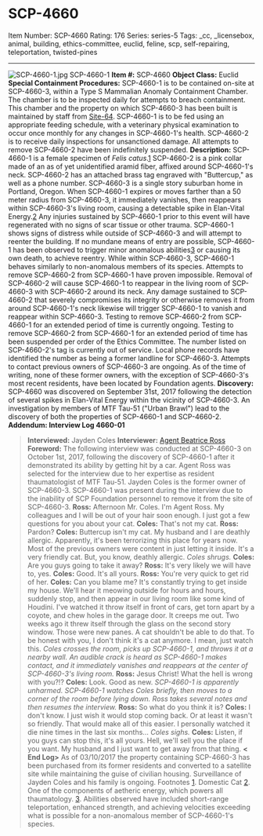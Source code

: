 # SCP-4660
Item Number: SCP-4660
Rating: 176
Series: series-5
Tags: _cc, _licensebox, animal, building, ethics-committee, euclid, feline, scp, self-repairing, teleportation, twisted-pines

---

![SCP-4660-1.jpg](https://scp-wiki.wdfiles.com/local--files/scp-4660/SCP-4660-1.jpg)
SCP-4660-1
**Item #:** SCP-4660
**Object Class:** Euclid
**Special Containment Procedures:** SCP-4660-1 is to be contained on-site at SCP-4660-3, within a Type S Mammalian Anomaly Containment Chamber. The chamber is to be inspected daily for attempts to breach containment. This chamber and the property on which SCP-4660-3 has been built is maintained by staff from [Site-64](/secure-facility-dossier-site-64). SCP-4660-1 is to be fed using an appropriate feeding schedule, with a veterinary physical examination to occur once monthly for any changes in SCP-4660-1's health.
SCP-4660-2 is to receive daily inspections for unsanctioned damage. All attempts to remove SCP-4660-2 have been indefinitely suspended.
**Description:** SCP-4660-1 is a female specimen of _Felis catus_.[1](javascript:;) SCP-4660-2 is a pink collar made of an as of yet unidentified aramid fiber, affixed around SCP-4660-1's neck. SCP-4660-2 has an attached brass tag engraved with "Buttercup," as well as a phone number. SCP-4660-3 is a single story suburban home in Portland, Oregon.
When SCP-4660-1 expires or moves farther than a 50 meter radius from SCP-4660-3, it immediately vanishes, then reappears within SCP-4660-3's living room, causing a detectable spike in Elan-Vital Energy.[2](javascript:;) Any injuries sustained by SCP-4660-1 prior to this event will have regenerated with no signs of scar tissue or other trauma. SCP-4660-1 shows signs of distress while outside of SCP-4660-3 and will attempt to reenter the building. If no mundane means of entry are possible, SCP-4660-1 has been observed to trigger minor anomalous abilities[3](javascript:;) or causing its own death, to achieve reentry. While within SCP-4660-3, SCP-4660-1 behaves similarly to non-anomalous members of its species.
Attempts to remove SCP-4660-2 from SCP-4660-1 have proven impossible. Removal of SCP-4660-2 will cause SCP-4660-1 to reappear in the living room of SCP-4660-3 with SCP-4660-2 around its neck. Any damage sustained to SCP-4660-2 that severely compromises its integrity or otherwise removes it from around SCP-4660-1's neck likewise will trigger SCP-4660-1 to vanish and reappear within SCP-4660-3. Testing to remove SCP-4660-2 from SCP-4660-1 for an extended period of time is currently ongoing. Testing to remove SCP-4660-2 from SCP-4660-1 for an extended period of time has been suspended per order of the Ethics Committee.
The number listed on SCP-4660-2's tag is currently out of service. Local phone records have identified the number as being a former landline for SCP-4660-3. Attempts to contact previous owners of SCP-4660-3 are ongoing. As of the time of writing, none of these former owners, with the exception of SCP-4660-3's most recent residents, have been located by Foundation agents.
**Discovery:** SCP-4660 was discovered on September 31st, 2017 following the detection of several spikes in Elan-Vital Energy within the vicinity of SCP-4660-3. An investigation by members of MTF Tau-51 ("Urban Brawl") lead to the discovery of both the properties of SCP-4660-1 and SCP-4660-2.
**Addendum: Interview Log 4660-01**
> **Interviewed:** Jayden Coles
> **Interviewer:** [Agent Beatrice Ross](/portland-vice)
> **Foreword:** The following interview was conducted at SCP-4660-3 on October 1st, 2017, following the discovery of SCP-4660-1 after it demonstrated its ability by getting hit by a car. Agent Ross was selected for the interview due to her expertise as resident thaumatologist of MTF Tau-51. Jayden Coles is the former owner of SCP-4660-3. SCP-4660-1 was present during the interview due to the inability of SCP Foundation personnel to remove it from the site of SCP-4660-3.
> <Begin Log>
> **Ross:** Afternoon Mr. Coles. I'm Agent Ross. My colleagues and I will be out of your hair soon enough. I just got a few questions for you about your cat.
> **Coles:** That's not my cat.
> **Ross:** Pardon?
> **Coles:** Buttercup isn't my cat. My husband and I are deathly allergic. Apparently, it's been terrorizing this place for years now. Most of the previous owners were content in just letting it inside. It's a very friendly cat. But, you know, deathly allergic.
> _Coles shrugs._
> **Coles:** Are you guys going to take it away?
> **Ross:** It's very likely we will have to, yes.
> **Coles:** Good. It's all yours.
> **Ross:** You're very quick to get rid of her.
> **Coles:** Can you blame me? It's constantly trying to get inside my house. We'll hear it meowing outside for hours and hours, suddenly stop, and then appear in our living room like some kind of Houdini. I've watched it throw itself in front of cars, get torn apart by a coyote, and chew holes in the garage door. It creeps me out. Two weeks ago it threw itself through the glass on the second story window. Those were new panes. A cat shouldn't be able to do that. To be honest with you, I don't think it's a cat anymore. I mean, just watch this.
> _Coles crosses the room, picks up SCP-4660-1, and throws it at a nearby wall. An audible crack is heard as SCP-4660-1 makes contact, and it immediately vanishes and reappears at the center of SCP-4660-3's living room._
> **Ross:** Jesus Christ! What the hell is wrong with you?!?
> **Coles:** Look. Good as new.
> _SCP-4660-1 is apparently unharmed. SCP-4660-1 watches Coles briefly, then moves to a corner of the room before lying down. Ross takes several notes and then resumes the interview._
> **Ross:** So what do you think it is?
> **Coles:** I don't know. I just wish it would stop coming back. Or at least it wasn't so friendly. That would make all of this easier. I personally watched it die nine times in the last six months…
> _Coles sighs._
> **Coles:** Listen, if you guys can stop this, it's all yours. Hell, we'll sell you the place if you want. My husband and I just want to get away from that thing.
> **< End Log>**
As of 03/10/2017 the property containing SCP-4660-3 has been purchased from its former residents and converted to a satellite site while maintaining the guise of civilian housing. Surveillance of Jayden Coles and his family is ongoing.
Footnotes
[1](javascript:;). Domestic Cat
[2](javascript:;). One of the components of aetheric energy, which powers all thaumatology.
[3](javascript:;). Abilities observed have included short-range teleportation, enhanced strength, and achieving velocities exceeding what is possible for a non-anomalous member of SCP-4660-1's species.